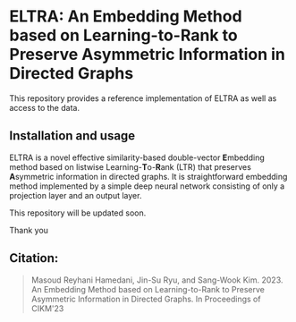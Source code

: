 # ELTRA: An Embedding Method based on Learning-to-Rank to Preserve Asymmetric Information in Directed Graphs

This repository provides a reference implementation of ELTRA as well as access to the data.

## Installation and usage
ELTRA is a novel effective similarity-based double-vector **E**mbedding method based on listwise Learning-**T**o-**R**ank (LTR) that preserves **A**symmetric information in directed graphs. It is straightforward embedding method implemented by a simple deep neural network consisting of only a projection layer and an output layer.

This repository will be updated soon. 

Thank you

## Citation:
> Masoud Reyhani Hamedani, Jin-Su Ryu, and Sang-Wook Kim. 2023. An Embedding Method based on Learning-to-Rank to Preserve Asymmetric Information in Directed Graphs. In Proceedings of CIKM'23

